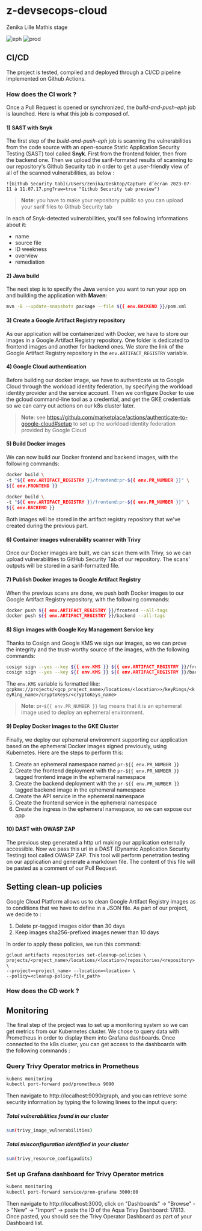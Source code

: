 # z-devsecops-cloud
Zenika Lille Mathis stage

![eph](https://github.com/mathis-tryla/z-devsecops-cloud/actions/workflows/build-push-eph.yml/badge.svg)
![prod](https://github.com/mathis-tryla/z-devsecops-cloud/actions/workflows/push-prod.yml/badge.svg)

## CI/CD

The project is tested, compiled and deployed through a CI/CD pipeline implemented on Github Actions.

### How does the CI work ?

Once a Pull Request is opened or synchronized, the *build-and-push-eph* job is launched.
Here is what this job is composed of.

#### 1) SAST with Snyk
The first step of the *build-and-push-eph* job is scanning the vulnerabilities from the code source with an open-source Static Application Security Testing (SAST) tool called **Snyk**. First from the frontend folder, then from the backend one. Then we upload the sarif-formated results of scanning to our repository's Github Security tab in order to get a user-friendly view of all of the scanned vulnerabilities, as below :

```
![Github Security tab](/Users/zenika/Desktop/Capture d’écran 2023-07-11 à 11.07.17.png?raw=true "Github Security tab preview")
```

> **Note**: you have to make your repository public so you can upload your sarif files to Github Security tab

In each of Snyk-detected vulnerabilities, you'll see following informations about it:
- name
- source file
- ID weekness
- overview
- remediation


#### 2) Java build
The next step is to specify the **Java** version you want to run your app on and building the application with **Maven**:
```sh
mvn -B --update-snapshots package --file ${{ env.BACKEND }}/pom.xml
```


#### 3) Create a Google Artifact Registry repository
As our application will be containerized with Docker, we have to store our images in a Google Artifact Registry repository.
One folder is dedicated to frontend images and another for backend ones.
We store the link of the Google Artifact Registry repository in the `env.ARTIFACT_REGISTRY` variable.


#### 4) Google Cloud authentication
Before building our docker image, we have to authenticate us to Google Cloud through the workload identity federation, by specifying the workload identity provider and the service account.
Then we configure Docker to use the gcloud command-line tool as a credential, and get the GKE credentials so we can carry out actions on our k8s cluster later.
> **Note**: see https://github.com/marketplace/actions/authenticate-to-google-cloud#setup to set up the workload identity federation provided by Google Cloud


#### 5) Build Docker images
We can now build our Docker frontend and backend images, with the following commands:
```sh
docker build \
-t "${{ env.ARTIFACT_REGISTRY }}/frontend:pr-${{ env.PR_NUMBER }}" \
${{ env.FRONTEND }}
```
```sh
docker build \
-t "${{ env.ARTIFACT_REGISTRY }}/frontend:pr-${{ env.PR_NUMBER }}" \
${{ env.BACKEND }}
```

Both images will be stored in the artifact registry repository that we've created during the previous part.


#### 6) Container images vulnerability scanner with Trivy
Once our Docker images are built, we can scan them with Trivy, so we can upload vulnerabilities to GitHub Security Tab of our repository.
The scans' outputs will be stored in a sarif-formatted file.  


#### 7) Publish Docker images to Google Artifact Registry
When the previous scans are done, we push both Docker images to our Google Artifact Registry repository,
with the following commands:
```sh
docker push ${{ env.ARTIFACT_REGISTRY }}/frontend --all-tags
docker push ${{ env.ARTIFACT_REGISTRY }}/backend --all-tags
```


#### 8) Sign images with Google Key Management Service key
Thanks to Cosign and Google KMS we sign our images, so we can prove the integrity and the trust-worthy source of the images,
with the following commands:
````sh
cosign sign --yes --key ${{ env.KMS }} ${{ env.ARTIFACT_REGISTRY }}/frontend:pr-${{ env.PR_NUMBER }}
cosign sign --yes --key ${{ env.KMS }} ${{ env.ARTIFACT_REGISTRY }}/backend:pr-${{ env.PR_NUMBER }}
````

The `env.KMS` variable is formatted like:
`gcpkms://projects/<gcp_project_name>/locations/<location>>/keyRings/<keyRing_name>/cryptoKeys/<cryptoKeys_name>` 

>**Note**: pr-`${{ env.PR_NUMBER }}` tag means that it is an ephemeral image used to deploy an ephemeral environment.


#### 9) Deploy Docker images to the GKE Cluster
Finally, we deploy our ephemeral environment supporting our application based on the ephemeral Docker images signed previously, using Kubernetes.
Here are the steps to perform this:
1) Create an ephemeral namespace named `pr-${{ env.PR_NUMBER }}`
2) Create the frontend deployment with the `pr-${{ env.PR_NUMBER }}` tagged frontend image in the ephemeral namespace
3) Create the backend deployment with the `pr-${{ env.PR_NUMBER }}` tagged backend image in the ephemeral namespace
4) Create the API service in the ephemeral namespace
5) Create the frontend service in the ephemeral namespace
6) Create the ingress in the ephemeral namespace, so we can expose our app


#### 10) DAST with OWASP ZAP
The previous step generated a http url making our application externally accessible.
Now we pass this url in a DAST (Dynamic Application Security Testing) tool called OWASP ZAP.
This tool will perform penetration testing on our application and generate a markdown file.
The content of this file will be pasted as a comment of our Pull Request.


## Setting clean-up policies 
Google Cloud Platform allows us to clean Google Artifact Registry images as to conditions that we have to define in a JSON file.
As part of our project, we decide to :
1) Delete pr-tagged images older than 30 days
2) Keep images sha256-prefixed images newer than 10 days

In order to apply these policies, we run this command:
```
gcloud artifacts repositories set-cleanup-policies \
projects/<project_name>/locations/<location>/repositories/<repository> \
--project=<project_name> --location=<location> \
--policy=<cleanup-policy-file_path>
```

### How does the CD work ?



## Monitoring
The final step of the project was to set up a monitoring system so we can get metrics from our Kubernetes cluster. We chose to query data with Prometheus in order to display them into Grafana dashboards. Once connected to the k8s cluster, you can get access to the dashboards with the following commands :

### Query Trivy Operator metrics in Prometheus
```sh
kubens monitoring
kubectl port-forward pod/prometheus 9090
```
Then navigate to http://localhost:9090/graph, and you can retrieve some security information by typing the following linees to the input query:
##### Total vulnerabilities found in our cluster
```sh
sum(trivy_image_vulnerabilities)
```
##### Total misconfiguration identified in your cluster
```sh
sum(trivy_resource_configaudits)
```

### Set up Grafana dashboard for Trivy Operator metrics
```sh
kubens monitoring
kubectl port-forward service/prom-grafana 3000:80
```
Then navigate to http://localhost:3000, click on "Dashboards" -> "Browse" -> "New" -> "Import" -> paste the ID of the Aqua Trivy Dashboard: 17813.
Once pasted, you should see the Trivy Operator Dashboard as part of your Dashboard list.